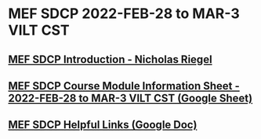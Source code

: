 #  MEF SDCP 2022-FEB-28 to MAR-3 VILT CST

## [MEF SDCP Introduction - Nicholas Riegel](https://docs.google.com/presentation/d/1dDd9z5g9wYJKA0nkQ3nePmTewDzV1EeT4feaJpl1iT0/edit?usp=sharing)

## [MEF SDCP Course Module Information Sheet - 2022-FEB-28 to MAR-3 VILT CST (Google Sheet)](https://docs.google.com/spreadsheets/d/1xcIBfVsPCHjG2MwZTTNVp_JXNAcyM5khCnTXpg42Uw0/edit?usp=sharing)

## [MEF SDCP Helpful Links (Google Doc)](https://docs.google.com/document/d/1CEhzOy3CoO7A5GLpZ-TgOyks7mE6EZ4iq-6ft3hRnw0/edit?usp=sharing)
